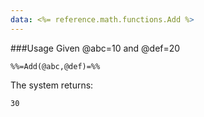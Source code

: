```yaml
---
data: <%= reference.math.functions.Add %>
---
```

###Usage
Given @abc=10 and @def=20
```
%%=Add(@abc,@def)=%%
```
The system returns:
```
30
```